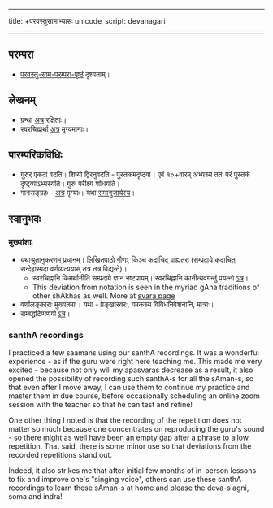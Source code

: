  ---
title: +परवस्तुसामाभ्यासः
unicode_script: devanagari 

---

## परम्परा
- [परवस्तु-साम-परम्परा-पृष्ठं](paravastu-sAma-paramparA/) दृश्यताम्।


## लेखनम्
- ग्रन्था [अत्र](https://archive.org/details/sAmaveda-jaiminIya-paravastu-paramparA-docs) रक्षिताः।
- स्वरचिह्नार्था [अत्र](https://docs.google.com/document/d/1dHkElOzXoAue48_xVgP-LAlSSpmMQ9QKjUrnSazEG1M/edit) मृग्यमानाः।

## पारम्परिकविधिः
- गुरुर् एकदा वदति। शिष्यो द्विरनुवदति - पुस्तकमदृष्ट्वा। एवं १०+वारम् अभ्यस्य ततः परं पुस्तकं दृष्ट्व्याऽभ्यस्यति। गुरुः परीक्ष्य शोधयति।
- गानसङ्ग्रहः - [अत्र](https://docs.google.com/spreadsheets/d/1YTU1e2CIeUXqsu06z_pfugpt3lkMeXeZLbLauOtksCQ/edit#gid=55687938) मृग्याः। यथा [रामानुजार्यस्य](https://archive.org/details/jaiminIya-sAma-gAna-paravastu-tradition)।

## स्वानुभवः
### मुख्यांशाः
- यथाश्रुतानुकरणम् प्रधानम्। लिखितपाठो गौणः, किञ्च कदाचिद् ग्राह्यतरः (सम्प्रदाये कदाचित् सन्देहास्पदा वर्णव्यत्ययास् तत्र तत्र विद्यन्ते)।
  - स्वरचिह्नानि किमर्थानीति सम्प्रदाये ज्ञानं नष्टप्रायम्। स्वरचिह्नानि कानीत्यवगन्तुं प्रयत्नो [ऽत्र](https://docs.google.com/document/d/1dHkElOzXoAue48_xVgP-LAlSSpmMQ9QKjUrnSazEG1M/edit#heading=h.xyzfui7ansvz)।
  - This deviation from notation is seen in the myriad gAna traditions of other shAkhas as well. More at [svara page](../../../sanskrit/shixaa/svaraH/sAmaveda/)
- वर्णालङ्काराः मुख्यतमाः। यथा - प्रेङ्खास्वरः, गमकस्य विविधनिवेशनानि, मात्राः। 
- सम्बद्धटिप्पणयो [ऽत्र](/notes/artha/skills/singing/)।

### santhA recordings
I practiced a few saamans using our santhA recordings. It was a wonderful experience - as if the guru were right here teaching me. This made me very excited - because not only will my apasvaras decrease as a result, it also opened the possibility of recording such santhA-s for all the sAman-s, so that even after I move away, I can use them to continue my practice and master them in due course, before occasionally scheduling an online zoom session with the teacher so that he can test and refine!

One other thing I noted is that the recording of the repetition does not matter so much because one concentrates on reproducing the guru's sound - so there might as well have been an empty gap after a phrase to allow repetition. That said, there is some minor use so that deviations from the recorded repetitions stand out.

Indeed, it also strikes me that after initial few months of in-person lessons to fix and improve one's "singing voice", others can use these santhA recordings to learn these sAman-s at home and please the deva-s agni, soma and indra!

